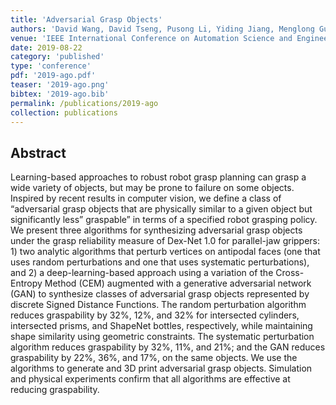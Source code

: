 ```yaml
---
title: 'Adversarial Grasp Objects'
authors: 'David Wang, David Tseng, Pusong Li, Yiding Jiang, Menglong Guo, Michael Danielczuk, Jeffrey Mahler, Jeffrey Ichnowski, Ken Goldberg'
venue: 'IEEE International Conference on Automation Science and Engineering (CASE)'
date: 2019-08-22
category: 'published'
type: 'conference'
pdf: '2019-ago.pdf'
teaser: '2019-ago.png'
bibtex: '2019-ago.bib'
permalink: /publications/2019-ago
collection: publications
---
```


Abstract
-------
Learning-based approaches to robust robot grasp planning can grasp a wide variety of objects, but may be prone to failure on some objects. Inspired by recent results in computer vision, we define a class of “adversarial grasp objects that are physically similar to a given object but significantly less” graspable” in terms of a specified robot grasping policy. We present three algorithms for synthesizing adversarial grasp objects under the grasp reliability measure of Dex-Net 1.0 for parallel-jaw grippers: 1) two analytic algorithms that perturb vertices on antipodal faces (one that uses random perturbations and one that uses systematic perturbations), and 2) a deep-learning-based approach using a variation of the Cross-Entropy Method (CEM) augmented with a generative adversarial network (GAN) to synthesize classes of adversarial grasp objects represented by discrete Signed Distance Functions. The random perturbation algorithm reduces graspability by 32%, 12%, and 32% for intersected cylinders, intersected prisms, and ShapeNet bottles, respectively, while maintaining shape similarity using geometric constraints. The systematic perturbation algorithm reduces graspability by 32%, 11%, and 21%; and the GAN reduces graspability by 22%, 36%, and 17%, on the same objects. We use the algorithms to generate and 3D print adversarial grasp objects. Simulation and physical experiments confirm that all algorithms are effective at reducing graspability.
